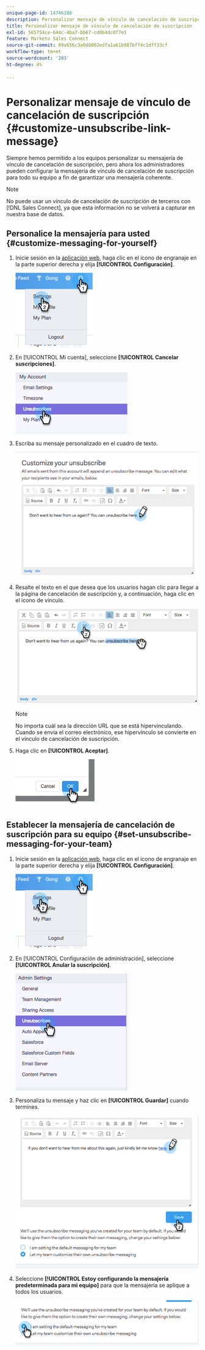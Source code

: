 ```yaml
---
unique-page-id: 14746186
description: Personalizar mensaje de vínculo de cancelación de suscripción - Documentos de Marketo - Documentación del producto
title: Personalizar mensaje de vínculo de cancelación de suscripción
exl-id: 565754ce-644c-4ba7-bb67-cd0b4dc0f7e1
feature: Marketo Sales Connect
source-git-commit: 09a656c3a0d0002edfa1a61b987bff4c1dff33cf
workflow-type: tm+mt
source-wordcount: '203'
ht-degree: 4%

---
```


# Personalizar mensaje de vínculo de cancelación de suscripción {#customize-unsubscribe-link-message}

Siempre hemos permitido a los equipos personalizar su mensajería de vínculo de cancelación de suscripción, pero ahora los administradores pueden configurar la mensajería de vínculo de cancelación de suscripción para todo su equipo a fin de garantizar una mensajería coherente.

>[!NOTE]
>
>No puede usar un vínculo de cancelación de suscripción de terceros con [!DNL Sales Connect], ya que esta información no se volverá a capturar en nuestra base de datos.

## Personalice la mensajería para usted {#customize-messaging-for-yourself}

1. Inicie sesión en la [aplicación web](https://toutapp.com/login), haga clic en el icono de engranaje en la parte superior derecha y elija **[!UICONTROL Configuración]**.

   ![](assets/one.png)

1. En [!UICONTROL Mi cuenta], seleccione **[!UICONTROL Cancelar suscripciones]**.

   ![](assets/two-1.png)

1. Escriba su mensaje personalizado en el cuadro de texto.

   ![](assets/three-1.png)

1. Resalte el texto en el que desea que los usuarios hagan clic para llegar a la página de cancelación de suscripción y, a continuación, haga clic en el icono de vínculo.

   ![](assets/four-1.png)

   >[!NOTE]
   >
   >No importa cuál sea la dirección URL que se está hipervinculando. Cuando se envía el correo electrónico, ese hipervínculo se convierte en el vínculo de cancelación de suscripción.

1. Haga clic en **[!UICONTROL Aceptar]**.

   ![](assets/five.png)

## Establecer la mensajería de cancelación de suscripción para su equipo {#set-unsubscribe-messaging-for-your-team}

1. Inicie sesión en la [aplicación web](https://toutapp.com/login), haga clic en el icono de engranaje en la parte superior derecha y elija **[!UICONTROL Configuración]**.

   ![](assets/six.png)

1. En [!UICONTROL Configuración de administración], seleccione **[!UICONTROL Anular la suscripción]**.

   ![](assets/eight.png)

1. Personaliza tu mensaje y haz clic en **[!UICONTROL Guardar]** cuando termines.

   ![](assets/seven.png)

1. Seleccione **[!UICONTROL Estoy configurando la mensajería predeterminada para mi equipo]** para que la mensajería se aplique a todos los usuarios.

   ![](assets/eleven.png)
